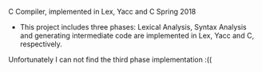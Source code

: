 C Compiler, implemented in Lex, Yacc and C                                                                         Spring 2018
-	This project includes three phases: Lexical Analysis, Syntax Analysis and generating intermediate code are implemented in Lex, Yacc and C, respectively.

Unfortunately I can not find the third phase implementation :((
